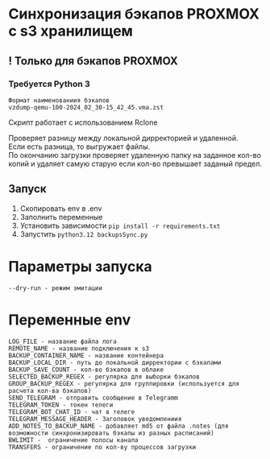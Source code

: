 # Синхронизация бэкапов PROXMOX с s3 хранилищем

## ! Только для бэкапов PROXMOX

### Требуется Python 3

```
Формат наименованиия бэкапов 
vzdump-qemu-100-2024_02_30-15_42_45.vma.zst
```

Скрипт работает с использованием Rclone

Проверяет разницу между локальной дирректорией и удаленной.<br>
Если есть разница, то выгружает файлы.<br>
По окончанию загрузки проверяет удаленную папку на заданное кол-во копий и удаляет самую старую если кол-во превышает
заданый предел.

## Запуск

1. Скопировать env в .env
2. Заполнить переменные
3. Установить зависимости ```pip install -r requirements.txt```
4. Запустить ```python3.12 backupsSync.py```

# Параметры запуска
```
--dry-run - режим эмитации
```

# Переменные env
```
LOG_FILE - название файла лога
REMOTE_NAME - название подключения к s3
BACKUP_CONTAINER_NAME - название контейнера
BACKUP_LOCAL_DIR - путь до локальной дирректории с бэкапами
BACKUP_SAVE_COUNT - кол-во бэкапов в облаке
SELECTED_BACKUP_REGEX - регулярка для выборки бэкапов
GROUP_BACKUP_REGEX - регулярка для группировки (используется для расчета кол-ва бэкапов)
SEND_TELEGRAM - отправить сообщение в Telegramm
TELEGRAM_TOKEN - токен телеги
TELEGRAM_BOT_CHAT_ID - чат в телеге
TELEGRAM_MESSAGE_HEADER - Заголовок уведомлениия
ADD_NOTES_TO_BACKUP_NAME - добавляет md5 от файла .notes (для возможности синхронизировать бэкапы из разных расписаний)
BWLIMIT -  ограничение полосы канала
TRANSFERS - ограничение по кол-ву процессов загрузки
```
